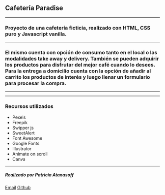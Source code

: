 ## Cafetería Paradise
---
### Proyecto de una cafetería ficticia, realizado con HTML, CSS puro y Javascript vanilla.
---
### El mismo cuenta con opción de consumo tanto en el local o las modalidades take away y delivery. También se pueden adquirir los productos para disfrutar del mejor café cuando lo desees. Para la entrega a domicilio cuenta con la opción de añadir al carrito los productos de interés y luego llenar un formulario para procesar la compra.
---
---
### Recursos utilizados

* Pexels
* Freepik
* Swipper js
* SweetAlert
* Font Awesome
* Google Fonts
* Illustrator
* Animate on scroll
* Canva

---

##### Realizado por Patricia Atanasoff

[Email](https://pato.atanasoff@gmail.com)
[Github](https://github.com/PatoCode24)

